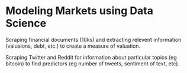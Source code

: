 # Modeling Markets using Data Science

Scraping financial documents (10ks) and extracting relevent information (valuaions, debt, etc.) to create a measure of valuation.

Scraping Twitter and Reddit for information about particular topics (eg bitcoin) to find predictors (eg number of tweets, sentiment of text, etc).
